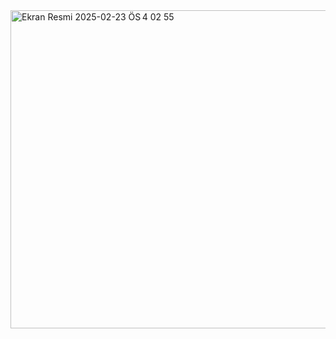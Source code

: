 <img width="509" alt="Ekran Resmi 2025-02-23 ÖS 4 02 55" src="https://github.com/user-attachments/assets/ce40f2ab-01b5-494a-815f-3ca801982ee4" />
